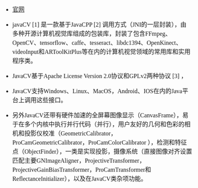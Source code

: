<font face="Simsun" size=3>

- [官网](http://bytedeco.org/)

- javaCV [1] 是一款基于JavaCPP [2] 调用方式（JNI的一层封装），由多种开源计算机视觉库组成的包装库，封装了包含FFmpeg、OpenCV、tensorflow、caffe、tesseract、libdc1394、OpenKinect、videoInput和ARToolKitPlus等在内的计算机视觉领域的常用库和实用程序类。
- JavaCV基于Apache License Version 2.0协议和GPLv2两种协议 [3] ，
- JavaCV支持Windows、Linux、MacOS，Android、IOS在内的Java平台上调用这些接口。
- 另外JavaCV还带有硬件加速的全屏幕图像显示（CanvasFrame），易于在多个内核中执行并行代码（并行），用户友好的几何和色彩的相机和投影仪校准（GeometricCalibrator，ProCamGeometricCalibrator，ProCamColorCalibrator ），检测和特征点（ObjectFinder），一类是实现投影，摄像系统（直接图像对齐设置匹配主要GNImageAligner，ProjectiveTransformer，ProjectiveGainBiasTransformer，ProCamTransformer和ReflectanceInitializer），以及在JavaCV类杂项功能。

</font>